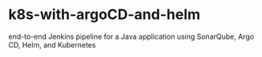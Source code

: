 # k8s-with-argoCD-and-helm
end-to-end Jenkins pipeline for a Java application using SonarQube, Argo CD, Helm, and Kubernetes
